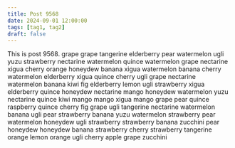 ```yaml
---
title: Post 9568
date: 2024-09-01 12:00:00
tags: [tag1, tag2]
draft: false
---
```

This is post 9568.
grape
grape
tangerine
elderberry
pear
watermelon
ugli
yuzu
strawberry
nectarine
watermelon
quince
watermelon
grape
nectarine
xigua
cherry
orange
honeydew
banana
xigua
watermelon
banana
cherry
watermelon
elderberry
xigua
quince
cherry
ugli
grape
nectarine
watermelon
banana
kiwi
fig
elderberry
lemon
ugli
strawberry
xigua
elderberry
quince
honeydew
nectarine
mango
honeydew
watermelon
yuzu
nectarine
quince
kiwi
mango
mango
xigua
mango
grape
pear
quince
raspberry
quince
cherry
fig
grape
ugli
tangerine
nectarine
watermelon
banana
ugli
pear
strawberry
banana
yuzu
watermelon
strawberry
pear
watermelon
honeydew
ugli
strawberry
strawberry
banana
zucchini
pear
honeydew
honeydew
banana
strawberry
cherry
strawberry
tangerine
orange
lemon
orange
ugli
cherry
apple
grape
zucchini

